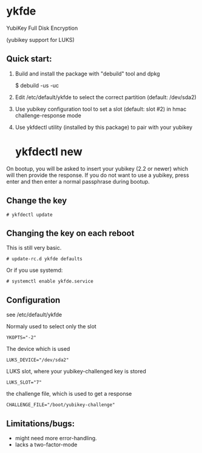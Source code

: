 ykfde
=====
YubiKey Full Disk Encryption

(yubikey support for LUKS)


Quick start:
------------

1. Build and install the package with "debuild" tool and dpkg

     $ debuild -us -uc

2. Edit /etc/default/ykfde to select the correct partition (default: /dev/sda2)
3. Use yubikey configuration tool to set a slot (default: slot #2) in hmac challenge-response mode
4. Use ykfdectl utility (installed by this package) to pair with your yubikey

     # ykfdectl new

On bootup, you will be asked to insert your yubikey (2.2 or newer) which
will then provide the response.  If you do not want to use a yubikey,
press enter and then enter a normal passphrase during bootup.

Change the key
--------------

    # ykfdectl update

Changing the key on each reboot
-------------------------------

This is still very basic.

    # update-rc.d ykfde defaults

Or if you use systemd:

    # systemctl enable ykfde.service

Configuration
-------------
see /etc/default/ykfde

Normaly used to select only the slot
    
    YKOPTS="-2"

The device which is used
    
    LUKS_DEVICE="/dev/sda2"

LUKS slot, where your yubikey-challenged key is stored
    
    LUKS_SLOT="7"

the challenge file, which is used to get a response
    
    CHALLENGE_FILE="/boot/yubikey-challenge"


Limitations/bugs:
-----------------
* might need more error-handling.
* lacks a two-factor-mode
